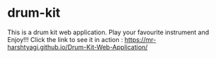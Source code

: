 # drum-kit
This is a drum kit web application.
Play your favourite instrument and Enjoy!!!
Click the link to see it in action : https://mr-harshtyagi.github.io/Drum-Kit-Web-Application/


